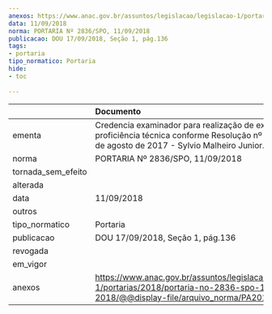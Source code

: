 ```yaml
---
anexos: https://www.anac.gov.br/assuntos/legislacao/legislacao-1/portarias/2018/portaria-no-2836-spo-11-09-2018/@@display-file/arquivo_norma/PA2018-2836.pdf
data: 11/09/2018
norma: PORTARIA Nº 2836/SPO, 11/09/2018
publicacao: DOU 17/09/2018, Seção 1, pág.136
tags:
- portaria
tipo_normatico: Portaria
hide: 
- toc 
 
---
```


|                    | Documento                                                                                                                                            |
|:-------------------|:-----------------------------------------------------------------------------------------------------------------------------------------------------|
| ementa             | Credencia examinador para realização de exames de proficiência técnica conforme Resolução nº 444, de 24 de agosto de 2017 - Sylvio Malheiro Junior.  |
| norma              | PORTARIA Nº 2836/SPO, 11/09/2018                                                                                                                     |
| tornada_sem_efeito |                                                                                                                                                      |
| alterada           |                                                                                                                                                      |
| data               | 11/09/2018                                                                                                                                           |
| outros             |                                                                                                                                                      |
| tipo_normatico     | Portaria                                                                                                                                             |
| publicacao         | DOU 17/09/2018, Seção 1, pág.136                                                                                                                     |
| revogada           |                                                                                                                                                      |
| em_vigor           |                                                                                                                                                      |
| anexos             | https://www.anac.gov.br/assuntos/legislacao/legislacao-1/portarias/2018/portaria-no-2836-spo-11-09-2018/@@display-file/arquivo_norma/PA2018-2836.pdf |